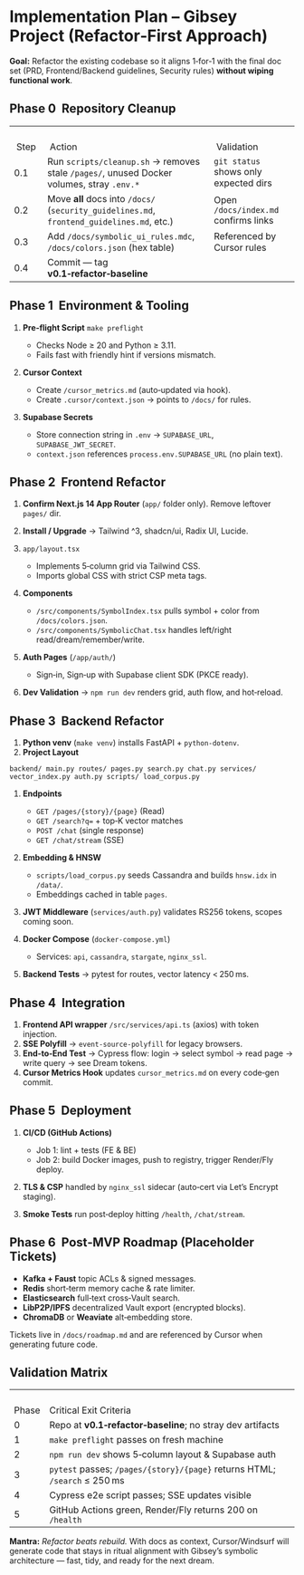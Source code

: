 # Implementation Plan – Gibsey Project (Refactor‑First Approach)

**Goal:** Refactor the existing codebase so it aligns 1‑for‑1 with the final doc set (PRD, Frontend/Backend guidelines, Security rules) **without wiping functional work**.

## Phase 0  Repository Cleanup

|        |                                                                                            |                                       |
| ------ | ------------------------------------------------------------------------------------------ | ------------------------------------- |
|        |                                                                                            |                                       |
|        |                                                                                            |                                       |
|        |                                                                                            |                                       |
|        |                                                                                            |                                       |
|  Step  |  Action                                                                                    |  Validation                           |
| 0.1    | Run `scripts/cleanup.sh` → removes stale `/pages/`, unused Docker volumes, stray `.env.*`  | `git status` shows only expected dirs |
| 0.2    | Move **all** docs into `/docs/` (`security_guidelines.md`, `frontend_guidelines.md`, etc.) | Open `/docs/index.md` confirms links  |
| 0.3    | Add `/docs/symbolic_ui_rules.mdc`, `/docs/colors.json` (hex table)                         | Referenced by Cursor rules            |
| 0.4    | Commit — tag **v0.1‑refactor‑baseline**                                                    |                                       |

## Phase 1  Environment & Tooling

1.  **Pre‑flight Script** `make preflight`

    *   Checks Node ≥ 20 and Python ≥ 3.11.
    *   Fails fast with friendly hint if versions mismatch.

2.  **Cursor Context**

    *   Create `/cursor_metrics.md` (auto‑updated via hook).
    *   Create `.cursor/context.json` → points to `/docs/` for rules.

3.  **Supabase Secrets**

    *   Store connection string in `.env` → `SUPABASE_URL`, `SUPABASE_JWT_SECRET`.
    *   `context.json` references `process.env.SUPABASE_URL` (no plain text).

## Phase 2  Frontend Refactor

1.  **Confirm Next.js 14 App Router** (`app/` folder only). Remove leftover `pages/` dir.

2.  **Install / Upgrade** → Tailwind ^3, shadcn/ui, Radix UI, Lucide.

3.  `app/layout.tsx`

    *   Implements 5‑column grid via Tailwind CSS.
    *   Imports global CSS with strict CSP meta tags.

4.  **Components**

    *   `/src/components/SymbolIndex.tsx` pulls symbol + color from `/docs/colors.json`.
    *   `/src/components/SymbolicChat.tsx` handles left/right read/dream/remember/write.

5.  **Auth Pages** (`/app/auth/`)

    *   Sign‑in, Sign‑up with Supabase client SDK (PKCE ready).

6.  **Dev Validation** → `npm run dev` renders grid, auth flow, and hot‑reload.

## Phase 3  Backend Refactor

1.  **Python venv** (`make venv`) installs FastAPI + `python-dotenv`.
2.  **Project Layout**

`backend/ main.py routes/ pages.py search.py chat.py services/ vector_index.py auth.py scripts/ load_corpus.py`

1.  **Endpoints**

    *   `GET /pages/{story}/{page}` (Read)
    *   `GET /search?q=` + top‑K vector matches
    *   `POST /chat` (single response)
    *   `GET /chat/stream` (SSE)

2.  **Embedding & HNSW**

    *   `scripts/load_corpus.py` seeds Cassandra and builds `hnsw.idx` in `/data/`.
    *   Embeddings cached in table `pages`.

3.  **JWT Middleware** (`services/auth.py`) validates RS256 tokens, scopes coming soon.

4.  **Docker Compose** (`docker-compose.yml`)

    *   Services: `api`, `cassandra`, `stargate`, `nginx_ssl`.

5.  **Backend Tests** → pytest for routes, vector latency < 250 ms.

## Phase 4  Integration

1.  **Frontend API wrapper** `/src/services/api.ts` (axios) with token injection.
2.  **SSE Polyfill** → `event-source-polyfill` for legacy browsers.
3.  **End‑to‑End Test** → Cypress flow: login → select symbol → read page → write query → see Dream tokens.
4.  **Cursor Metrics Hook** updates `cursor_metrics.md` on every code‑gen commit.

## Phase 5  Deployment

1.  **CI/CD (GitHub Actions)**

    *   Job 1: lint + tests (FE & BE)
    *   Job 2: build Docker images, push to registry, trigger Render/Fly deploy.

2.  **TLS & CSP** handled by `nginx_ssl` sidecar (auto‑cert via Let’s Encrypt staging).

3.  **Smoke Tests** run post‑deploy hitting `/health`, `/chat/stream`.

## Phase 6  Post‑MVP Roadmap (Placeholder Tickets)

*   **Kafka + Faust** topic ACLs & signed messages.
*   **Redis** short‑term memory cache & rate limiter.
*   **Elasticsearch** full‑text cross‑Vault search.
*   **LibP2P/IPFS** decentralized Vault export (encrypted blocks).
*   **ChromaDB** or **Weaviate** alt‑embedding store.

Tickets live in `/docs/roadmap.md` and are referenced by Cursor when generating future code.

## Validation Matrix

|       |                                                                           |
| ----- | ------------------------------------------------------------------------- |
|       |                                                                           |
|       |                                                                           |
|       |                                                                           |
|       |                                                                           |
| Phase | Critical Exit Criteria                                                    |
| 0     | Repo at **v0.1‑refactor‑baseline**; no stray dev artifacts                |
| 1     | `make preflight` passes on fresh machine                                  |
| 2     | `npm run dev` shows 5‑column layout & Supabase auth                       |
| 3     | `pytest` passes; `/pages/{story}/{page}` returns HTML; `/search` ≤ 250 ms |
| 4     | Cypress e2e script passes; SSE updates visible                            |
| 5     | GitHub Actions green, Render/Fly returns 200 on `/health`                 |

**Mantra:** *Refactor beats rebuild.* With docs as context, Cursor/Windsurf will generate code that stays in ritual alignment with Gibsey’s symbolic architecture — fast, tidy, and ready for the next dream.
